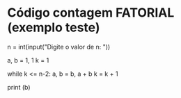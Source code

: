 # Código contagem FATORIAL (exemplo teste)

n = int(input("Digite o valor de n: "))

a, b = 1, 1
k = 1

while k <= n-2:
    a, b = b, a + b
    k = k + 1
    
print (b)
